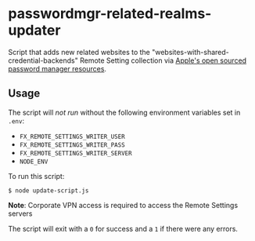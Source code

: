 # passwordmgr-related-realms-updater

Script that adds new related websites to the "websites-with-shared-credential-backends" Remote Setting collection via [Apple's open sourced password manager resources](https://github.com/apple/password-manager-resources/blob/e0d5ba899c57482b06776a18c56b1ad714efd928/quirks/websites-with-shared-credential-backends.json).

## Usage

The script will _not run_ without the following environment variables set in `.env`: 
- `FX_REMOTE_SETTINGS_WRITER_USER`
- `FX_REMOTE_SETTINGS_WRITER_PASS`
- `FX_REMOTE_SETTINGS_WRITER_SERVER`
- `NODE_ENV`

To run this script:

`$ node update-script.js`

**Note**: Corporate VPN access is required to access the Remote Settings servers

The script will exit with a `0` for success and a `1` if there were any errors.
